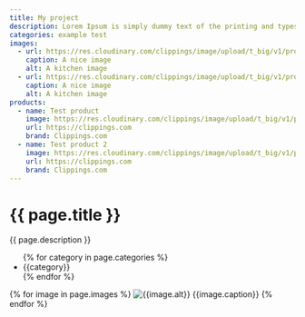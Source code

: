 ```yaml
---
title: My project
description: Lorem Ipsum is simply dummy text of the printing and typesetting industry. Lorem Ipsum has been the industry's standard dummy text ever since the 1500s, when an unknown printer took a galley of type and scrambled it to make a type specimen book. It has survived not only five centuries, but also the leap into electronic typesetting, remaining essentially unchanged. It was popularised in the 1960s with the release of Letraset sheets containing Lorem Ipsum passages, and more recently with desktop publishing software like Aldus PageMaker including versions of Lorem Ipsum.
categories: example test
images:
  - url: https://res.cloudinary.com/clippings/image/upload/t_big/v1/products/mammoth-fluffy-chair-forest-wool-norr11-knut-bendik-humlevik-rune-krojgaard-clippings-8654491.jpg
    caption: A nice image
    alt: A kitchen image
  - url: https://res.cloudinary.com/clippings/image/upload/t_big/v1/products/mammoth-fluffy-chair-forest-wool-norr11-knut-bendik-humlevik-rune-krojgaard-clippings-8654491.jpg
    caption: A nice image
    alt: A kitchen image
products:
  - name: Test product
    image: https://res.cloudinary.com/clippings/image/upload/t_big/v1/products/mammoth-fluffy-chair-forest-wool-norr11-knut-bendik-humlevik-rune-krojgaard-clippings-8654491.jpg
    url: https://clippings.com
    brand: Clippings.com
  - name: Test product 2
    image: https://res.cloudinary.com/clippings/image/upload/t_big/v1/products/mammoth-fluffy-chair-forest-wool-norr11-knut-bendik-humlevik-rune-krojgaard-clippings-8654491.jpg
    url: https://clippings.com
    brand: Clippings.com
---
```

<h1>{{ page.title }}</h1>
<p>{{ page.description }}</p>
<ul>
{% for category in page.categories %}
    <li>{{category}}</li>
{% endfor %}
</ul>
{% for image in page.images %}
<img src="{{image.url}}" alt="{{image.alt}}">
<span>{{image.caption}}</span>
{% endfor %}
